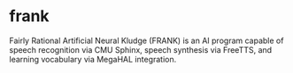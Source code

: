 frank
=====

Fairly Rational Artificial Neural Kludge (FRANK) is an AI program capable of speech recognition via CMU Sphinx,
speech synthesis via FreeTTS, and learning vocabulary via MegaHAL integration.
